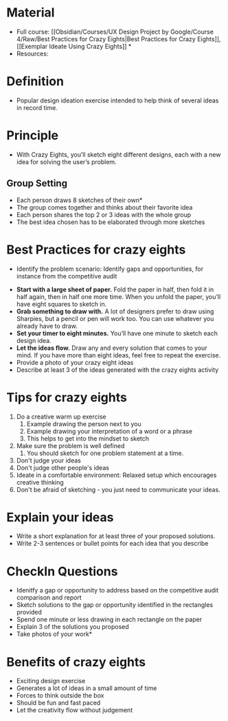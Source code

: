 
# Material
* Full course: [[Obsidian/Courses/UX Design Project by Google/Course 4/Raw/Best Practices for Crazy Eights|Best Practices for Crazy Eights]], [[Exemplar Ideate Using Crazy Eights]] *
* Resources: 

# Definition
* Popular design ideation exercise intended to help think of several ideas in record time. 

# Principle
* With Crazy Eights, you’ll sketch eight different designs, each with a new idea for solving the user’s problem.
## Group Setting

* Each person draws 8 sketches of their own*
* The group comes together and thinks about their favorite idea
* Each person shares the top 2 or 3 ideas with the whole group
* The best idea chosen has to be elaborated through more sketches

# Best Practices for crazy eights
* Identify the problem scenario: Identify gaps and opportunities, for instance from the competitive audit
- **Start with a large sheet of paper.** Fold the paper in half, then fold it in half again, then in half one more time. When you unfold the paper, you’ll have eight squares to sketch in.
- **Grab something to draw with.** A lot of designers prefer to draw using Sharpies, but a pencil or pen will work too. You can use whatever you already have to draw. 
- **Set your timer to eight minutes.** You’ll have one minute to sketch each design idea.
- **Let the ideas flow.** Draw any and every solution that comes to your mind. If you have more than eight ideas, feel free to repeat the exercise.
- Provide a photo of your crazy eight ideas
- Describe at least 3 of the ideas generated with the crazy eights activity

# Tips for crazy eights

1. Do a creative warm up exercise
	1. Example drawing the person next to you
	2. Example drawing your interpretation of a word or a phrase
	3. This helps to get into the mindset to sketch
2. Make sure the problem is well defined
	1. You should sketch for one problem statement at a time. 
3. Don't judge your ideas
4. Don't judge other people's ideas
5. Ideate in a comfortable environment: Relaxed setup which encourages creative thinking
6. Don't be afraid of sketching - you just need to communicate your ideas. 

# Explain your ideas
- Write a short explanation for at least three of your proposed solutions. 
- Write 2-3 sentences or bullet points for each idea that you describe

# CheckIn Questions
* Idenitfy a gap or opportunity to address based on the competitive audit comparison and report
* Sketch solutions to the gap or opportunity identified in the rectangles provided
* Spend one minute or less drawing in each rectangle on the paper
* Explain 3 of the solutions you proposed
* Take photos of your work*



# Benefits of crazy eights
- Exciting design exercise
- Generates a lot of ideas in a small amount of time
- Forces to think outside the box
- Should be fun and fast paced
- Let the creativity flow without judgement
